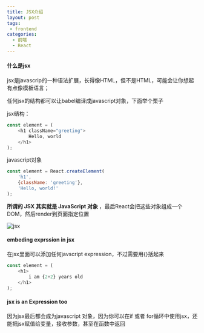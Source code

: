 ```yaml
---
title: JSX介绍
layout: post
tags:
 - frontend
categories:
  - 前端
  - React
---
```

#### 什么是jsx

jsx是javascrip的一种语法扩展，长得像HTML，但不是HTML，可能会让你想起有点像模板语言；

任何jsx的结构都可以让babel编译成javascript对象，下面举个栗子

<!-- more -->

jsx结构：

```javascript
const element = (
	<h1 className="greeting">
		Hello, world
	</h1>
);
```

javascript对象

```javascript
const element = React.createElement(
	'h1',
  	{className: 'greeting'},
  	'Hello, world!'
);
```

**所谓的 JSX 其实就是 JavaScript 对象** ，最后React会把这些对象组成一个DOM，然后render到页面指定位置

![jsx](https://raingolee.github.io/img/babel.png)



#### embeding exprssion in jsx

在jsx里面可以添加任何javscript expression，不过需要用{}括起来

```javascript
const element = (
	<h1>
		i am {2+2} years old
	</h1>
);
```

#### jsx is an Expression too

因为jsx最后都会成为javascript 对象，因为你可以在if 或者 for循环中使用jsx，还能把jsx赋值给变量，接收参数，甚至在函数中返回
